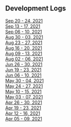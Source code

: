 ## Development Logs

[Sep 20 - 24, 2021](./prod/devlogs/09202021.md) <br/>
[Sep 13 - 17, 2021](./prod/devlogs/09132021.md) <br/>
[Sep 06 - 10, 2021](./prod/devlogs/09062021.md) <br/>
[Aug 30 - 03, 2021](./prod/devlogs/08302021.md) <br/>
[Aug 23 - 27, 2021](./prod/devlogs/08232021.md) <br/>
[Aug 16 - 20, 2021](./prod/devlogs/08162021.md) <br/>
[Aug 09 - 13, 2021](./prod/devlogs/08092021.md) <br/>
[Aug 02 - 06, 2021](./prod/devlogs/08022021.md) <br/>
[Jun 26 - 30, 2021](./prod/devlogs/07262021.md) <br/>
[Jun 19 - 23, 2021](./prod/devlogs/07192021.md) <br/>
[Jun 06 - 10, 2021](./prod/devlogs/06072021.md) <br/>
[May 30 - 04, 2021](./prod/devlogs/05302021.md) <br/>
[May 24 - 27, 2021](./prod/devlogs/05242021.md) <br/>
[May 10 - 15, 2021](./prod/devlogs/05102021.md) <br/>
[May 03 - 07, 2021](./prod/devlogs/05032021.md) <br/>
[Apr 26 - 30, 2021](./prod/devlogs/04262021.md) <br/>
[Apr 19 - 23, 2021](./prod/devlogs/04192021.md) <br/>
[Apr 12 - 16, 2021](./prod/devlogs/04122021.md) <br/>
[Apr 05 - 09, 2021](./prod/devlogs/04052021.md) <br/>
